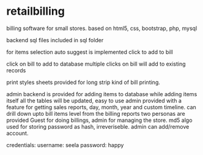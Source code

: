 # retailbilling
billing software for small stores. based on html5, css, bootstrap, php, mysql

backend sql files included in sql folder

for items selection auto suggest is implemented
click to add to bill

click on bill to add to database
multiple clicks on bill will add to existing records

print styles sheets provided for long strip kind of bill printing.

admin backend is provided for adding items to database
while adding items itself all the tables will be updated, easy to use
admin provided with a feature for getting sales reports, day, month, year and custom timeline.
can drill down upto bill items level from the billing reports
two personas are provided Guest for doing billings, admin for managing the store.
md5 algo used for storing password as hash, irreveriseble. admin can add/remove account.

credentials:
username: seela
password: happy

